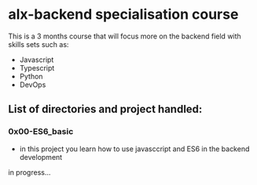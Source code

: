 # alx-backend specialisation course

This is a 3 months course that will focus more on the backend field with skills sets such as:

* Javascript 
* Typescript
* Python
* DevOps

## List of directories and project handled:

### 0x00-ES6_basic
  * in this project you learn how to use javasccript and ES6 in the backend development

in progress...
